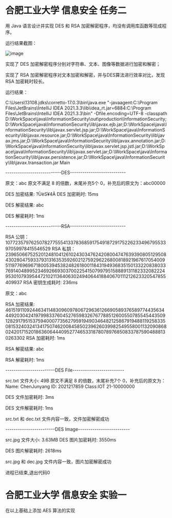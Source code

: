 # 合肥工业大学 信息安全 任务二
用 Java 语言设计并实现 DES 和 RSA 加密解密程序，均没有调用库函数等现成程序。

运行结果截图：

![image](https://github.com/CJY1018/InformationSecurity/assets/90013748/d0e465f6-d020-47e0-89b2-45929dde044c)

实现了 DES 加密解密程序分别对字符串、文本、图像等数据进行加密和解密；

实现了 RSA 加密解密程序对文本加密和解密，并与DES算法进行效率对比，发现 RSA 加密耗时较长。

运行结果：

C:\Users\13108\.jdks\corretto-17.0.3\bin\java.exe "-javaagent:C:\Program Files\JetBrains\IntelliJ IDEA 2021.3.3\lib\idea_rt.jar=6884:C:\Program Files\JetBrains\IntelliJ IDEA 2021.3.3\bin" -Dfile.encoding=UTF-8 -classpath D:\WorkSpace\java\InformationSecurity\out\production\InformationSecurity;D:\WorkSpace\java\InformationSecurity\lib\javax.ejb.jar;D:\WorkSpace\java\InformationSecurity\lib\javax.servlet.jsp.jar;D:\WorkSpace\java\InformationSecurity\lib\javax.resource.jar;D:\WorkSpace\java\InformationSecurity\lib\javax.jms.jar;D:\WorkSpace\java\InformationSecurity\lib\javax.annotation.jar;D:\WorkSpace\java\InformationSecurity\lib\javax.servlet.jsp.jstl.jar;D:\WorkSpace\java\InformationSecurity\lib\javax.servlet.jar;D:\WorkSpace\java\InformationSecurity\lib\javax.persistence.jar;D:\WorkSpace\java\InformationSecurity\lib\javax.transaction.jar Main



---------------------------DES---------------------------

原文：abc
原文不满足 8 的倍数，末尾补充5个 0，补充后的原文为：abc00000

DES 加密结果:  ?ÙèS¥4Ã
DES 加密耗时:  15ms

DES 解密结果:  abc

DES 解密耗时:  1ms



---------------------------RSA---------------------------

RSA 公钥：107723579762507827755541337836859175491872917522623349679553397059978415546529
RSA 私钥：23965066752520124810412610243034762420800474763939080512950843028047593379313163535926021275929622680081892196761705400951197769696718005394538248261800118431949368351501332208380337691404899523469266930370022541507997951588891311823320822249530107939544721021136406302494064418840670111212623320547855409937
RSA 密钥生成耗时:  236ms



原文：abc

RSA 加密结果:  4615191109244634114830960978067296361266905893765897744356344492030424197998337604527659832676778851260055078554544350912829179515375940007735627959194903464821258679194881192583350815324032413417507462008458502396260399825495580011320908680242017152018636064440952774653318780789768508337875904888130263302
RSA 加密耗时:  1ms

RSA 解密结果:  abc

RSA 解密耗时:  1ms



------------------------DES File-------------------------

src.txt 文件大小: 49B
原文不满足 8 的倍数，末尾补充7个 0，补充后的原文为：Name: ChenJunyang
ID: 2021217859
Class:IOT 21-10000000

DES 文件加密耗时:  3ms

DES 文件解密耗时:  1ms

src.txt 和 dec.txt 文件内容一致，文件加密解密成功



------------------------DES Image-------------------------

src.jpg 文件大小: 3.63MB
DES 图片加密耗时:  3550ms

DES 图片解密耗时:  2618ms

src.jpg 和 dec.jpg 文件内容一致，图片加密解密成功



进程已结束,退出代码0

# 合肥工业大学 信息安全 实验一
在以上基础上添加 AES 算法的实现
